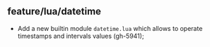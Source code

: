 ## feature/lua/datetime

 * Add a new builtin module `datetime.lua` which allows to operate
   timestamps and intervals values (gh-5941);
